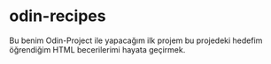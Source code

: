 # odin-recipes
Bu benim Odin-Project ile yapacağım ilk projem bu projedeki hedefim öğrendiğim HTML becerilerimi hayata geçirmek.